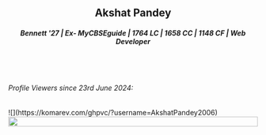 <h2 align="center">Akshat Pandey</h2>
<h5 align="center">Bennett '27 | Ex- MyCBSEguide | 1764 LC | 1658 CC | 1148 CF | Web Developer</h5>
<br><br>

<h6>Profile Viewers since 23rd June 2024: </h6>
![](https://komarev.com/ghpvc/?username=AkshatPandey2006)

<img src="https://i.imgur.com/dBaSKWF.gif" height="20" width="100%">
